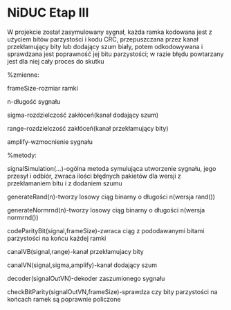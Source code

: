 # NiDUC Etap III
W projekcie został zasymulowany sygnał, każda ramka kodowana jest z użyciem bitów parzystości i kodu CRC,
przepuszczana przez kanał przekłamujący bity lub dodający szum biały,
potem odkodowywana i sprawdzana jest poprawność jej bitu parzystości;
w razie błędu powtarzany jest dla niej cały proces do skutku


%zmienne:

frameSize-rozmiar ramki

n-długość sygnału

sigma-rozdzielczość zakłóceń(kanał dodający szum)

range-rozdzielczość zakłóceń(kanał przekłamujący bity)

amplify-wzmocnienie sygnału

%metody:

signalSimulation(...)-ogólna metoda symulująca utworzenie sygnału, jego przesył i odbiór, zwraca ilości błędnych pakietów dla wersji z przekłamaniem bitu i z dodaniem szumu

generateRand(n)-tworzy losowy ciąg binarny o długości n(wersja rand())

generateNormrnd(n)-tworzy losowy ciąg binarny o długości n(wersja normrnd())

codeParityBit(signal,frameSize)-zwraca ciąg z pododawanymi bitami parzystości na końcu każdej ramki

canalVB(signal,range)-kanał przekłamujacy bity

canalVN(signal,sigma,amplify)-kanał dodający szum

decoder(signalOutVN)-dekoder zaszumionego sygnału

checkBitParity(signalOutVN,frameSize)-sprawdza czy bity parzystości na końcach ramek są poprawnie policzone
